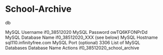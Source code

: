# School-Archive




db

MySQL Username
if0_38512020 
MySQL Password
owTQ6KFONPrDd  
MySQL Database Name
if0_38512020_XXX
(see below)
MySQL Hostname
sql110.infinityfree.com
MySQL Port (optional)
3306
List of MySQL Databases
Database Name	Actions
if0_38512020_school_archive
